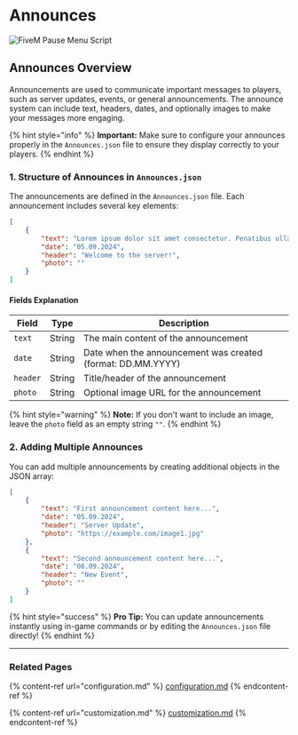 # Announces

![FiveM Pause Menu Script](https://uzstore.gitbook.io/~gitbook/image?url=https%3A%2F%2F2351540620-files.gitbook.io%2F%7E%2Ffiles%2Fv0%2Fb%2Fgitbook-x-prod.appspot.com%2Fo%2Fspaces%252FcRCyehul5IZdMTnshKMH%252Fuploads%252F0sQQV8xSVxMUAHgwmrJK%252FPROJECT%2520ANNOUNCES.png%3Falt%3Dmedia%26token%3Db4ae6f08-754f-497f-9ab0-ef73d7a36296&width=768&dpr=1&quality=100&sign=4fdeeb7f&sv=2)

## Announces Overview

Announcements are used to communicate important messages to players, such as server updates, events, or general announcements. The announce system can include text, headers, dates, and optionally images to make your messages more engaging.

{% hint style="info" %}
**Important:** Make sure to configure your announces properly in the `Announces.json` file to ensure they display correctly to your players.
{% endhint %}

### 1. Structure of Announces in `Announces.json`

The announcements are defined in the `Announces.json` file. Each announcement includes several key elements:

```json
[
    {
        "text": "Lorem ipsum dolor sit amet consectetur. Penatibus ullamcorper dui suscipit fringilla dis magna. Et viverra tellus vitae id congue tellus lorem. Pharetra feugiat nunc facilisi vitae pellentesque integer. Hendrerit orci rutrum odio.",
        "date": "05.09.2024",
        "header": "Welcome to the server!",
        "photo": ""
    }
]
```

#### Fields Explanation

| Field | Type | Description |
|-------|------|-------------|
| `text` | String | The main content of the announcement |
| `date` | String | Date when the announcement was created (format: DD.MM.YYYY) |
| `header` | String | Title/header of the announcement |
| `photo` | String | Optional image URL for the announcement |

{% hint style="warning" %}
**Note:** If you don't want to include an image, leave the `photo` field as an empty string `""`.
{% endhint %}

### 2. Adding Multiple Announces

You can add multiple announcements by creating additional objects in the JSON array:

```json
[
    {
        "text": "First announcement content here...",
        "date": "05.09.2024",
        "header": "Server Update",
        "photo": "https://example.com/image1.jpg"
    },
    {
        "text": "Second announcement content here...",
        "date": "06.09.2024",
        "header": "New Event",
        "photo": ""
    }
]
```

{% hint style="success" %}
**Pro Tip:** You can update announcements instantly using in-game commands or by editing the `Announces.json` file directly!
{% endhint %}

---

### Related Pages

{% content-ref url="configuration.md" %}
[configuration.md](configuration.md)
{% endcontent-ref %}

{% content-ref url="customization.md" %}
[customization.md](customization.md)
{% endcontent-ref %} 